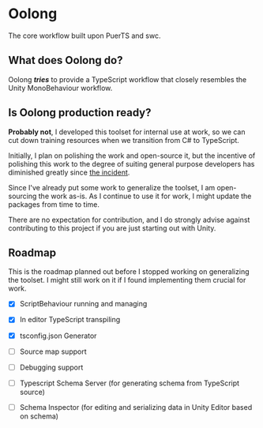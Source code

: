 # Oolong

The core workflow built upon PuerTS and swc.

## What does Oolong do?

Oolong ***tries*** to provide a TypeScript workflow that closely resembles the Unity MonoBehaviour workflow.

## Is Oolong production ready?

**Probably not**, I developed this toolset for internal use at work, so we can cut down training resources when we transition from C# to TypeScript.

Initially, I plan on polishing the work and open-source it, but the incentive of polishing this work to the degree of suiting general purpose developers has diminished greatly since [the incident](https://blog.unity.com/news/plan-pricing-and-packaging-updates).

Since I've already put some work to generalize the toolset, I am open-sourcing the work as-is. As I continue to use it for work, I might update the packages from time to time.

There are no expectation for contribution, and I do strongly advise against contributing to this project if you are just starting out with Unity.

## Roadmap

This is the roadmap planned out before I stopped working on generalizing the toolset. I might still work on it if I found implementing them crucial for work.

- [x] ScriptBehaviour running and managing
- [x] In editor TypeScript transpiling
- [x] tsconfig.json Generator
- [ ] Source map support
- [ ] Debugging support
- [ ] Typescript Schema Server (for generating schema from TypeScript source)
- [ ] Schema Inspector (for editing and serializing data in Unity Editor based on schema)

